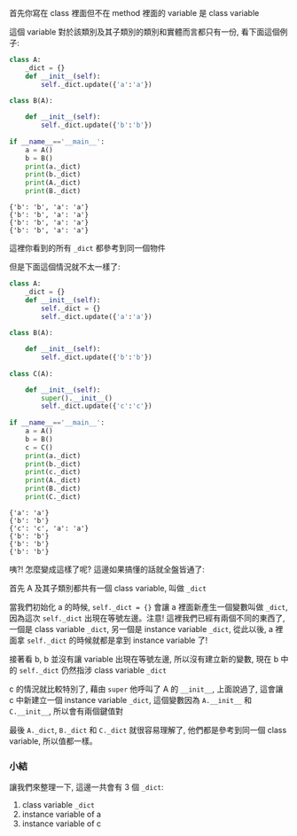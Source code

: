 首先你寫在 class 裡面但不在 method 裡面的 variable 是 class variable

這個 variable 對於該類別及其子類別的類別和實體而言都只有一份, 看下面這個例子:

```python
class A:
    _dict = {}
    def __init__(self):
        self._dict.update({'a':'a'})
        
class B(A):

    def __init__(self):
        self._dict.update({'b':'b'})
        
if __name__=='__main__':
    a = A()
    b = B()
    print(a._dict)
    print(b._dict)
    print(A._dict)
    print(B._dict)
```

```
{'b': 'b', 'a': 'a'}
{'b': 'b', 'a': 'a'}
{'b': 'b', 'a': 'a'}
{'b': 'b', 'a': 'a'}
```

這裡你看到的所有 `_dict` 都參考到同一個物件

但是下面這個情況就不太一樣了:

```python
class A:
    _dict = {}
    def __init__(self):
        self._dict = {}
        self._dict.update({'a':'a'})
        
class B(A):

    def __init__(self):
        self._dict.update({'b':'b'})
        
class C(A):

    def __init__(self):
        super().__init__()
        self._dict.update({'c':'c'})
        
if __name__=='__main__':
    a = A()
    b = B()
    c = C()
    print(a._dict)
    print(b._dict)
    print(c._dict)
    print(A._dict)
    print(B._dict)
    print(C._dict)
```

```
{'a': 'a'}
{'b': 'b'}
{'c': 'c', 'a': 'a'}
{'b': 'b'}
{'b': 'b'}
{'b': 'b'}
```

咦?! 怎麼變成這樣了呢? 這邊如果搞懂的話就全盤皆通了:

首先 A 及其子類別都共有一個 class variable, 叫做 `_dict`

當我們初始化 a 的時候, `self._dict = {}` 會讓 a 裡面新產生一個變數叫做 `_dict`, 因為這次 `self._dict` 出現在等號左邊。注意! 這裡我們已經有兩個不同的東西了, 一個是 class variable `_dict`, 另一個是 instance variable `_dict`, 從此以後, a 裡面拿 `self._dict` 的時候就都是拿到 instance variable 了!

接著看 b, b 並沒有讓 variable 出現在等號左邊, 所以沒有建立新的變數, 現在 b 中的 `self._dict` 仍然指涉 class variable `_dict`

c 的情況就比較特別了, 藉由 `super` 他呼叫了 A 的 `__init__`, 上面說過了, 這會讓 c 中新建立一個 instance variable `_dict`, 這個變數因為 `A.__init__` 和 `C.__init__`, 所以會有兩個鍵值對


最後 `A._dict`, `B._dict` 和 `C._dict` 就很容易理解了, 他們都是參考到同一個 class variable, 所以值都一樣。

### 小結

讓我們來整理一下, 這邊一共會有 3 個 `_dict`:

1. class variable `_dict`
2. instance variable of a
3. instance variable of c
